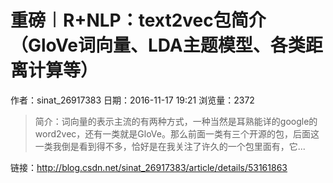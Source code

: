 # 重磅︱R+NLP：text2vec包简介（GloVe词向量、LDA主题模型、各类距离计算等）
作者：sinat_26917383
日期：2016-11-17 19:21
浏览量：2372
> 简介：词向量的表示主流的有两种方式，一种当然是耳熟能详的google的word2vec，还有一类就是GloVe。那么前面一类有三个开源的包，后面这一类我倒是看到得不多，恰好是在我关注了许久的一个包里面有，它...

 链接：http://blog.csdn.net/sinat_26917383/article/details/53161863
